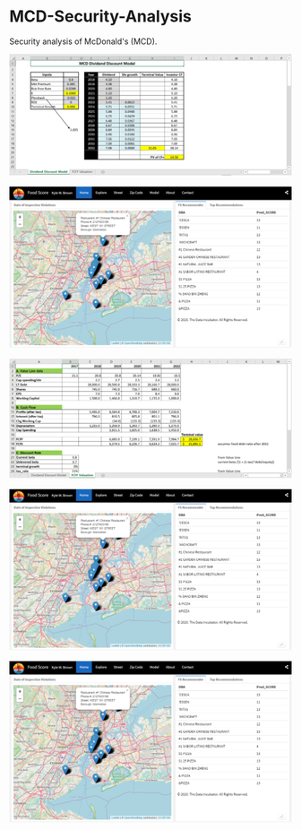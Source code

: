 # MCD-Security-Analysis
Security analysis of McDonald's (MCD).

<div align="center">
  <img src="https://github.com/kyle-w-brown/MCD-Security-Analysis/blob/main/images/ddm.PNG?raw=true"><br><br>
</div>

<div align="center">
  <img src="https://github.com/kyle-w-brown/FoodScore/blob/master/images/home-1.PNG"><br><br>
</div>

<div align="center">
  <img src="https://github.com/kyle-w-brown/MCD-Security-Analysis/blob/main/images/fcff.PNG"><br><br>
</div>

<div align="center">
  <img src="https://github.com/kyle-w-brown/FoodScore/blob/master/images/home-1.PNG"><br><br>
</div>

<div align="center">
  <img src="https://github.com/kyle-w-brown/FoodScore/blob/master/images/home-1.PNG"><br><br>
</div>
